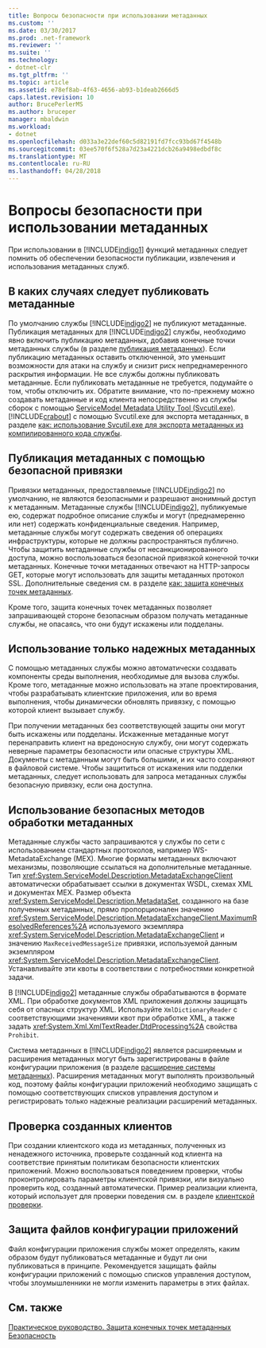 ```yaml
---
title: Вопросы безопасности при использовании метаданных
ms.custom: ''
ms.date: 03/30/2017
ms.prod: .net-framework
ms.reviewer: ''
ms.suite: ''
ms.technology:
- dotnet-clr
ms.tgt_pltfrm: ''
ms.topic: article
ms.assetid: e78ef8ab-4f63-4656-ab93-b1deab2666d5
caps.latest.revision: 10
author: BrucePerlerMS
ms.author: bruceper
manager: mbaldwin
ms.workload:
- dotnet
ms.openlocfilehash: d033a3e22def60c5d82191fd7fcc93bd67f4548b
ms.sourcegitcommit: 03ee570f6f528a7d23a4221dcb26a9498edbdf8c
ms.translationtype: MT
ms.contentlocale: ru-RU
ms.lasthandoff: 04/28/2018
---
```

# <a name="security-considerations-with-metadata"></a>Вопросы безопасности при использовании метаданных
При использовании в [!INCLUDE[indigo1](../../../../includes/indigo1-md.md)] функций метаданных следует помнить об обеспечении безопасности публикации, извлечения и использования метаданных служб.  
  
## <a name="when-to-publish-metadata"></a>В каких случаях следует публиковать метаданные  
 По умолчанию службы [!INCLUDE[indigo2](../../../../includes/indigo2-md.md)] не публикуют метаданные. Публикация метаданных для [!INCLUDE[indigo2](../../../../includes/indigo2-md.md)] службы, необходимо явно включить публикацию метаданных, добавив конечные точки метаданных службы (в разделе [публикация метаданных](../../../../docs/framework/wcf/feature-details/publishing-metadata.md)). Если публикацию метаданных оставить отключенной, это уменьшит возможности для атаки на службу и снизит риск непреднамеренного раскрытия информации. Не все службы должны публиковать метаданные. Если публиковать метаданные не требуется, подумайте о том, чтобы отключить их. Обратите внимание, что по-прежнему можно создавать метаданные и код клиента непосредственно из службы сборок с помощью [ServiceModel Metadata Utility Tool (Svcutil.exe)](../../../../docs/framework/wcf/servicemodel-metadata-utility-tool-svcutil-exe.md). [!INCLUDE[crabout](../../../../includes/crabout-md.md)] с помощью Svcutil.exe для экспорта метаданных, в разделе [как: использование Svcutil.exe для экспорта метаданных из компилированного кода службы](../../../../docs/framework/wcf/feature-details/how-to-use-svcutil-exe-to-export-metadata-from-compiled-service-code.md).  
  
## <a name="publishing-metadata-using-a-secure-binding"></a>Публикация метаданных с помощью безопасной привязки  
 Привязки метаданных, предоставляемые [!INCLUDE[indigo2](../../../../includes/indigo2-md.md)] по умолчанию, не являются безопасными и разрешают анонимный доступ к метаданным. Метаданные службы [!INCLUDE[indigo2](../../../../includes/indigo2-md.md)], публикуемые ею, содержат подробное описание службы и могут (преднамеренно или нет) содержать конфиденциальные сведения. Например, метаданные службы могут содержать сведения об операциях инфраструктуры, которые не должны распространяться публично. Чтобы защитить метаданные службы от несанкционированного доступа, можно воспользоваться безопасной привязкой конечной точки метаданных. Конечные точки метаданных отвечают на HTTP-запросы GET, которые могут использовать для защиты метаданных протокол SSL. Дополнительные сведения см. в разделе [как: защита конечных точек метаданных](../../../../docs/framework/wcf/feature-details/how-to-secure-metadata-endpoints.md).  
  
 Кроме того, защита конечных точек метаданных позволяет запрашивающей стороне безопасным образом получать метаданные службы, не опасаясь, что они будут искажены или подделаны.  
  
## <a name="using-only-trusted-metadata"></a>Использование только надежных метаданных  
 С помощью метаданных службы можно автоматически создавать компоненты среды выполнения, необходимые для вызова службы. Кроме того, метаданные можно использовать на этапе проектирования, чтобы разрабатывать клиентские приложения, или во время выполнения, чтобы динамически обновлять привязку, с помощью которой клиент вызывает службу.  
  
 При получении метаданных без соответствующей защиты они могут быть искажены или подделаны. Искаженные метаданные могут перенаправить клиент на вредоносную службу, они могут содержать неверные параметры безопасности или опасные структуры XML. Документы с метаданным могут быть большими, и их часто сохраняют в файловой системе. Чтобы защититься от искажения или подделки метаданных, следует использовать для запроса метаданных службы безопасную привязку, если она доступна.  
  
## <a name="using-safe-techniques-for-processing-metadata"></a>Использование безопасных методов обработки метаданных  
 Метаданные службы часто запрашиваются у службы по сети с использованием стандартных протоколов, например WS-MetadataExchange (MEX). Многие форматы метаданных включают механизмы, позволяющие ссылаться на дополнительные метаданные. Тип <xref:System.ServiceModel.Description.MetadataExchangeClient> автоматически обрабатывает ссылки в документах WSDL, схемах XML и документах MEX. Размер объекта <xref:System.ServiceModel.Description.MetadataSet>, созданного на базе полученных метаданных, прямо пропорционален значению <xref:System.ServiceModel.Description.MetadataExchangeClient.MaximumResolvedReferences%2A> используемого экземпляра <xref:System.ServiceModel.Description.MetadataExchangeClient> и значению `MaxReceivedMessageSize` привязки, используемой данным экземпляром <xref:System.ServiceModel.Description.MetadataExchangeClient>. Устанавливайте эти квоты в соответствии с потребностями конкретной задачи.  
  
 В [!INCLUDE[indigo2](../../../../includes/indigo2-md.md)] метаданные службы обрабатываются в формате XML. При обработке документов XML приложения должны защищать себя от опасных структур XML. Используйте `XmlDictionaryReader` с соответствующими значениями квот при обработке XML, а также задать <xref:System.Xml.XmlTextReader.DtdProcessing%2A> свойства `Prohibit`.  
  
 Система метаданных в [!INCLUDE[indigo2](../../../../includes/indigo2-md.md)] является расширяемым и расширения метаданных могут быть зарегистрированы в файле конфигурации приложения (в разделе [расширение системы метаданных](../../../../docs/framework/wcf/extending/extending-the-metadata-system.md)). Расширения метаданных могут выполнять произвольный код, поэтому файлы конфигурации приложений необходимо защищать с помощью соответствующих списков управления доступом и регистрировать только надежные реализации расширений метаданных.  
  
## <a name="validating-generated-clients"></a>Проверка созданных клиентов  
 При создании клиентского кода из метаданных, полученных из ненадежного источника, проверьте созданный код клиента на соответствие принятым политикам безопасности клиентских приложений. Можно воспользоваться поведением проверки, чтобы проконтролировать параметры клиентской привязки, или визуально проверить код, созданный автоматически. Пример реализации клиента, который использует для проверки поведения см. в разделе [клиентской проверки](../../../../docs/framework/wcf/samples/client-validation.md).  
  
## <a name="protecting-application-configuration-files"></a>Защита файлов конфигурации приложений  
 Файл конфигурации приложения службы может определять, каким образом будут публиковаться метаданные и будут ли они публиковаться в принципе. Рекомендуется защищать файлы конфигурации приложений с помощью списков управления доступом, чтобы злоумышленники не могли изменить параметры в этих файлах.  
  
## <a name="see-also"></a>См. также  
 [Практическое руководство. Защита конечных точек метаданных](../../../../docs/framework/wcf/feature-details/how-to-secure-metadata-endpoints.md)  
 [Безопасность](../../../../docs/framework/wcf/feature-details/security.md)
